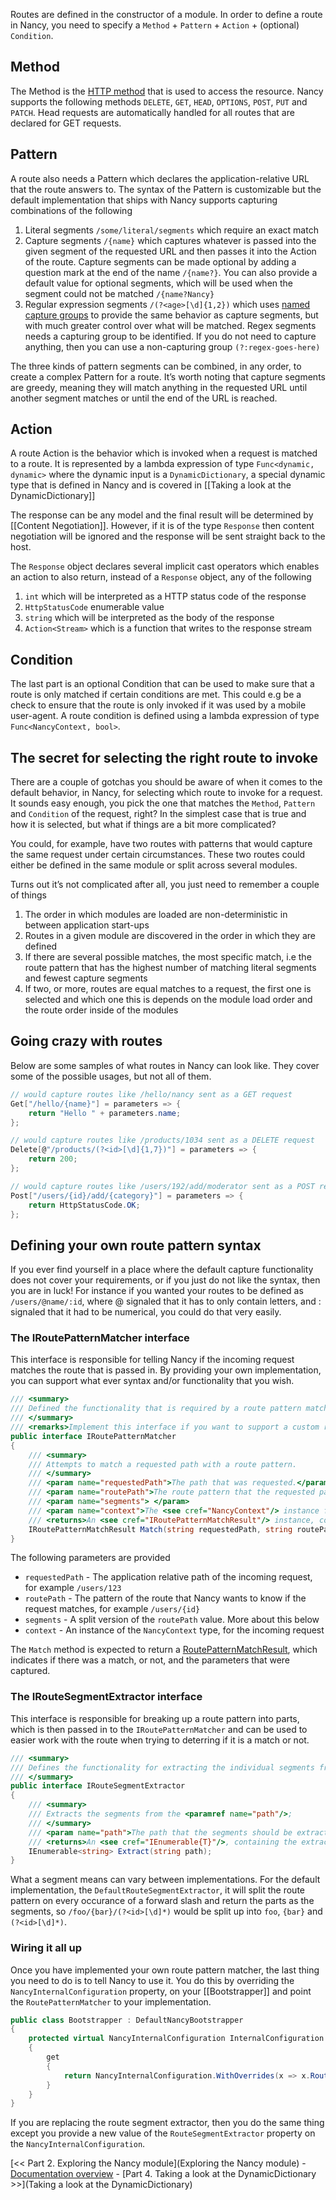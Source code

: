 Routes are defined in the constructor of a module. In order to define a route in Nancy, you need to specify a `Method` + `Pattern` + `Action` + (optional) `Condition`.

## Method

The Method is the [HTTP method](http://www.w3.org/Protocols/rfc2616/rfc2616-sec9.html) that is used to access the resource. Nancy supports the following methods `DELETE`, `GET`, `HEAD`, `OPTIONS`, `POST`, `PUT` and `PATCH`. Head requests are automatically handled for all routes that are declared for GET requests.

## Pattern

A route also needs a Pattern which declares the application-relative URL that the route answers to. The syntax of the Pattern is customizable but the default implementation that ships with Nancy supports capturing combinations of the following

1. Literal segments `/some/literal/segments` which require an exact match
2. Capture segments `/{name}` which captures whatever is passed into the given segment of the requested URL and then passes it into the Action of the route. Capture segments can be made optional by adding a question mark at the end of the name `/{name?}`. You can also provide a default value for optional segments, which will be used when the segment could not be matched `/{name?Nancy}`
3. Regular expression segments `/(?<age>[\d]{1,2})` which uses [named capture groups](http://www.regular-expressions.info/named.html) to provide the same behavior as capture segments, but with much greater control over what will be matched. Regex segments needs a capturing group to be identified. If you do not need to capture anything, then you can use a non-capturing group `(?:regex-goes-here)` 

The three kinds of pattern segments can be combined, in any order, to create a complex Pattern for a route. It’s worth noting that capture segments are greedy, meaning they will match anything in the requested URL until another segment matches or until the end of the URL is reached.

## Action

A route Action is the behavior which is invoked when a request is matched to a route. It is represented by a lambda expression of type `Func<dynamic, dynamic>` where the dynamic input is a `DynamicDictionary`, a special dynamic type that is defined in Nancy and is covered in [[Taking a look at the DynamicDictionary]]

The response can be any model and the final result will be determined by [[Content Negotiation]]. However, if it is of the type `Response` then content negotiation will be ignored and the response will be sent straight back to the host.

The `Response` object declares several implicit cast operators which enables an action to also return, instead of a `Response` object, any of the following

1. `int` which will be interpreted as a HTTP status code of the response
2. `HttpStatusCode` enumerable value
3. `string` which will be interpreted as the body of the response
4. `Action<Stream>` which is a function that writes to the response stream

## Condition

The last part is an optional Condition that can be used to make sure that a route is only matched if certain conditions are met. This could e.g be a check to ensure that the route is only invoked if it was used by a mobile user-agent. A route condition is defined using a lambda expression of type `Func<NancyContext, bool>`.

## The secret for selecting the right route to invoke

There are a couple of gotchas you should be aware of when it comes to the default behavior, in Nancy, for selecting which route to invoke for a request. It sounds easy enough, you pick the one that matches the `Method`, `Pattern` and `Condition` of the request, right? In the simplest case that is true and how it is selected, but what if things are a bit more complicated?

You could, for example, have two routes with patterns that would capture the same request under certain circumstances. These two routes could either be defined in the same module or split across several modules. 

Turns out it’s not complicated after all, you just need to remember a couple of things

1. The order in which modules are loaded are non-deterministic in between application start-ups
2. Routes in a given module are discovered in the order in which they are defined
3. If there are several possible matches, the most specific match, i.e the route pattern that has the highest number of matching literal segments and fewest capture segments
4. If two, or more, routes are equal matches to a request, the first one is selected and which one this is depends on the module load order and the route order inside of the modules

## Going crazy with routes

Below are some samples of what routes in Nancy can look like. They cover some of the possible usages, but not all of them. 

```c#
// would capture routes like /hello/nancy sent as a GET request
Get["/hello/{name}"] = parameters => {
    return "Hello " + parameters.name;
};

// would capture routes like /products/1034 sent as a DELETE request
Delete[@"/products/(?<id>[\d]{1,7})"] = parameters => {
    return 200;
};

// would capture routes like /users/192/add/moderator sent as a POST request
Post["/users/{id}/add/{category}"] = parameters => {
    return HttpStatusCode.OK;
};
```

## Defining your own route pattern syntax

If you ever find yourself in a place where the default capture functionality does not cover your requirements, or if you just do not like the syntax, then you are in luck! For instance if you wanted your routes to be defined as `/users/@name/:id`, where @ signaled that it has to only contain letters, and : signaled that it had to be numerical, you could do that very easily.

### The IRoutePatternMatcher interface

This interface is responsible for telling Nancy if the incoming request matches the route that is passed in. By providing your own implementation, you can support what ever syntax and/or functionality that you wish.

```c#
/// <summary>
/// Defined the functionality that is required by a route pattern matcher.
/// </summary>
/// <remarks>Implement this interface if you want to support a custom route syntax.</remarks>
public interface IRoutePatternMatcher
{
    /// <summary>
    /// Attempts to match a requested path with a route pattern.
    /// </summary>
    /// <param name="requestedPath">The path that was requested.</param>
    /// <param name="routePath">The route pattern that the requested path should be attempted to be matched with.</param>
    /// <param name="segments"> </param>
    /// <param name="context">The <see cref="NancyContext"/> instance for the current request.</param>
    /// <returns>An <see cref="IRoutePatternMatchResult"/> instance, containing the outcome of the match.</returns>
    IRoutePatternMatchResult Match(string requestedPath, string routePath, IEnumerable<string> segments, NancyContext context);
}
```

The following parameters are provided

- `requestedPath` - The application relative path of the incoming request, for example `/users/123`
- `routePath` - The pattern of the route that Nancy wants to know if the request matches, for example `/users/{id}`
- `segments` - A split version of the `routePath` value. More about this below
- `context` - An instance of the `NancyContext` type, for the incoming request

The `Match` method is expected to return a [RoutePatternMatchResult](https://github.com/NancyFx/Nancy/blob/master/src/Nancy/Routing/RoutePatternMatchResult.cs), which indicates if there was a match, or not, and the parameters that were captured.

### The IRouteSegmentExtractor interface

This interface is responsible for breaking up a route pattern into parts, which is then passed in to the `IRoutePatternMatcher` and can be used to easier work with the route when trying to deterring if it is a match or not.

```c#
/// <summary>
/// Defines the functionality for extracting the individual segments from a route path.
/// </summary>
public interface IRouteSegmentExtractor
{
    /// <summary>
    /// Extracts the segments from the <paramref name="path"/>;
    /// </summary>
    /// <param name="path">The path that the segments should be extracted from.</param>
    /// <returns>An <see cref="IEnumerable{T}"/>, containing the extracted segments.</returns>
    IEnumerable<string> Extract(string path);
}
```

What a segment means can vary between implementations. For the default implementation, the `DefaultRouteSegmentExtractor`, it will split the route pattern on every occurance of a forward slash and return the parts as the segments, so `/foo/{bar}/(?<id>[\d]*)` would be split up into `foo`, `{bar}` and `(?<id>[\d]*)`.

### Wiring it all up

Once you have implemented your own route pattern matcher, the last thing you need to do is to tell Nancy to use it. You do this by overriding the `NancyInternalConfiguration` property, on your [[Bootstrapper]] and point the `RoutePatternMatcher` to your implementation.

```c#
public class Bootstrapper : DefaultNancyBootstrapper
{
    protected virtual NancyInternalConfiguration InternalConfiguration
    {
        get
        {
            return NancyInternalConfiguration.WithOverrides(x => x.RoutePatternMatcher(typeof(MyRoutePatternMatcher));
        }
    }
}
```

If you are replacing the route segment extractor, then you do the same thing except you provide a new value of the `RouteSegmentExtractor` property on the `NancyInternalConfiguration`.

[<< Part 2. Exploring the Nancy module](Exploring the Nancy module) - [Documentation overview](Documentation) - [Part 4. Taking a look at the DynamicDictionary >>](Taking a look at the DynamicDictionary)